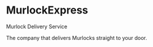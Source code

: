 # MurlockExpress
Murlock Delivery Service

The company that delivers Murlocks straight to your door.
